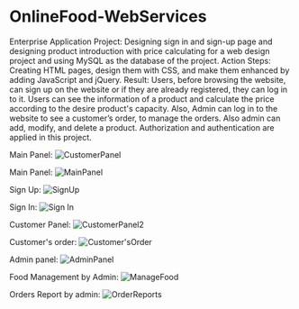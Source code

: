 # OnlineFood-WebServices
Enterprise Application Project: Designing sign in and sign-up page and designing product introduction with price calculating for a web design project and using MySQL
as the database of the project. 
Action Steps: Creating HTML pages, design them with CSS, and make them enhanced by adding JavaScript and jQuery.
Result: Users, before browsing the website, can sign up on the website or if they are already registered, they can log in to it.
Users can see the information of a product and calculate the price according to the desire product's capacity.
Also, Admin can log in to the website to see a customer’s order, to manage the orders. Also admin can add, modify, and delete a product. Authorization and authentication are 
applied in this project.

Main Panel:
![CustomerPanel](https://user-images.githubusercontent.com/55413701/127163812-49e1d7f0-9601-4dec-9986-7eaf8510dedc.png)



Main Panel:
![MainPanel](https://user-images.githubusercontent.com/55413701/127163838-77c40918-0f32-45fa-9b29-0b04d179dcae.png)



Sign Up:
![SignUp](https://user-images.githubusercontent.com/55413701/127163863-68d4b952-914e-421b-8354-caa698da9734.png)



Sign In:
![Sign In](https://user-images.githubusercontent.com/55413701/127163881-57c9510c-2df8-4444-ba9f-0e82bbbcdc2b.png)



Customer Panel:
![CustomerPanel2](https://user-images.githubusercontent.com/55413701/127163919-5065638c-1ce8-4b27-a3fb-9e3160f15102.png)



Customer's order:
![Customer'sOrder](https://user-images.githubusercontent.com/55413701/127163935-8f1657c1-1f0c-44e9-9611-f43432330a21.png)



Admin panel:
![AdminPanel](https://user-images.githubusercontent.com/55413701/127163969-cce5bd57-cd68-41b0-a151-704bfc8f0f83.png)



Food Management by Admin:
![ManageFood](https://user-images.githubusercontent.com/55413701/127163998-dc547b0c-8d39-44ca-bf97-9863f680a415.png)



Orders Report by admin:
![OrderReports](https://user-images.githubusercontent.com/55413701/127164016-9db7c5ca-e33d-45f9-9563-acc4a74c2e71.png)









